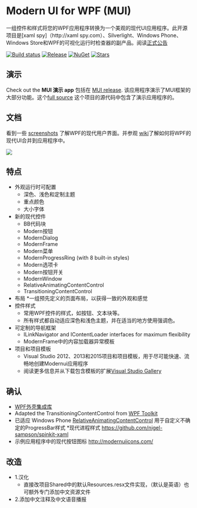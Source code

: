 # Modern UI for WPF (MUI)
一组控件和样式将您的WPF应用程序转换为一个美观的现代UI应用程序。此开源项目是[xaml spy]（http://xaml spy.com）、Silverlight、Windows Phone、Windows Store和WPF的可视化运行时检查器的副产品。阅读[正式公告](http://xamlspy.com/news/open-sourcing-the-xaml-spy-ui)

[![Build status](https://img.shields.io/appveyor/ci/kozw/mui.svg)](https://ci.appveyor.com/project/kozw/mui)
[![Release](https://img.shields.io/github/release/firstfloorsoftware/mui.svg)](https://github.com/firstfloorsoftware/mui/releases/latest)
[![NuGet](https://img.shields.io/nuget/dt/ModernUI.WPF.svg)](http://nuget.org/packages/ModernUI.WPF)
[![Stars](https://img.shields.io/github/stars/firstfloorsoftware/mui.svg)](https://github.com/firstfloorsoftware/mui/stargazers)

## 演示
Check out the **MUI 演示 app** 包括在 [MUI release](https://github.com/firstfloorsoftware/mui/releases). 该应用程序演示了MUI框架的大部分功能。这个[full source](https://github.com/firstfloorsoftware/mui/tree/master/1.0/FirstFloor.ModernUI/FirstFloor.ModernUI.App) 这个项目的源代码中包含了演示应用程序的。

## 文档
看到一些 [screenshots](https://github.com/firstfloorsoftware/mui/wiki/Screenshots) 了解WPF的现代用户界面。并参观 [wiki](https://github.com/firstfloorsoftware/mui/wiki)了解如何将WPF的现代UI合并到应用程序中。

![](http://firstfloorsoftware.com/media/github/mui/mui.intro.png)

## 特点
* 外观运行时可配置
  * 深色、浅色和定制主题
  * 重点颜色
  * 大小字体
* 新的现代控件
  * BB代码块
  * Modern按钮
  * ModernDialog
  * ModernFrame
  * Modern菜单
  * ModernProgressRing (with 8 built-in styles)
  * Modern选项卡
  * Modern按钮开关
  * ModernWindow
  * RelativeAnimatingContentControl
  * TransitioningContentControl
* 布局
  *一组预先定义的页面布局，以获得一致的外观和感觉
* 控件样式
  * 常用WPF控件的样式，如按钮、文本块等。
  * 所有样式都自动适应深色和浅色主题，并在适当的地方使用强调色。
* 可定制的导航框架
  * ILinkNavigator and IContentLoader interfaces for maximum flexibility
  * ModernFrame中的内容加载器异常模板
* 项目和项目模板
  * Visual Studio 2012、2013和2015项目和项目模板，用于尽可能快速、流畅地创建Modernui应用程序
  * 阅读更多信息并从下载包含模板的扩展[Visual Studio Gallery](http://visualstudiogallery.msdn.microsoft.com/7a4362a7-fe5d-4f9d-bc7b-0c0dc272fe31)

## 确认
* [WPF外壳集成库](http://archive.msdn.microsoft.com/WPFShell)
* Adapted the TransitioningContentControl from [WPF Toolkit](http://wpf.codeplex.com/)
* 已适应 Windows Phone [RelativeAnimatingContentControl](http://msdn.microsoft.com/en-us/library/gg442303(v=vs.92).aspx) 用于自定义不确定的ProgressBar样式
*现代进程样式 https://github.com/nigel-sampson/spinkit-xaml
* 示例应用程序中的现代按钮图标 http://modernuiicons.com/

## 改造
* 1.汉化
  * 直接改项目Shared中的默认Resources.resx文件实现，（默认是英语）也可额外专门添加中文资源文件
* 2.添加中文注释及中文语音播报
